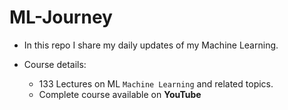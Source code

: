 # ML-Journey
- In this repo I share my daily updates of my Machine Learning.


- Course details:
	- 133 Lectures on ML `Machine Learning` and related topics.
 	- Complete course available on **YouTube**


